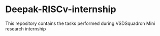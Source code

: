 # Deepak-RISCv-internship
This repository contains the tasks performed during VSDSquadron Mini research internship 
